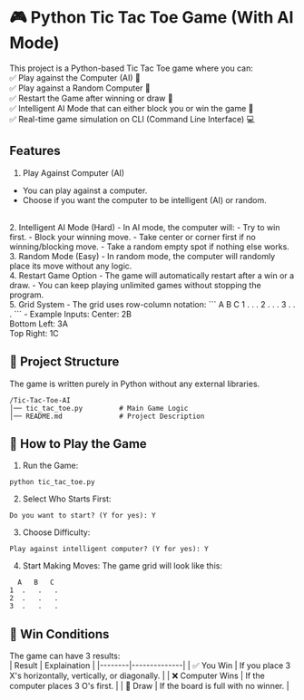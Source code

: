 # 🎮 Python Tic Tac Toe Game (With AI Mode)
This project is a Python-based Tic Tac Toe game where you can:<br>
✅ Play against the Computer (AI) 🤖<br>
✅ Play against a Random Computer 🤔<br>
✅ Restart the Game after winning or draw 🔄<br>
✅ Intelligent AI Mode that can either block you or win the game 🤯<br>
✅ Real-time game simulation on CLI (Command Line Interface) 💻<br>

## Features
1. Play Against Computer (AI)
- You can play against a computer.
- Choose if you want the computer to be intelligent (AI) or random.
<br>
2. Intelligent AI Mode (Hard)
- In AI mode, the computer will:
- Try to win first.
- Block your winning move.
- Take center or corner first if no winning/blocking move.
- Take a random empty spot if nothing else works.
<br>
3. Random Mode (Easy)
- In random mode, the computer will randomly place its move without any logic.
<br>
4. Restart Game Option
- The game will automatically restart after a win or a draw.
- You can keep playing unlimited games without stopping the program.
<br>
5. Grid System
- The grid uses row-column notation:
```
A   B   C
1  .   .   .
2  .   .   .
3  .   .   .
```
- Example Inputs:
Center: 2B<br>
Bottom Left: 3A<br>
Top Right: 1C<br>

## 📂 Project Structure
The game is written purely in Python without any external libraries.
```
/Tic-Tac-Toe-AI
│── tic_tac_toe.py         # Main Game Logic
│── README.md              # Project Description
```

## 🎲 How to Play the Game
1. Run the Game:
```
python tic_tac_toe.py
```
2. Select Who Starts First:
```
Do you want to start? (Y for yes): Y
```
3. Choose Difficulty:
```
Play against intelligent computer? (Y for yes): Y
```
4. Start Making Moves:
The game grid will look like this:<br>
```
  A   B   C
1  .   .   .
2  .   .   .
3  .   .   .
```

## 💎 Win Conditions
The game can have 3 results:<br>
| Result | Explaination |
|--------|--------------|
| ✅ You Win |	If you place 3 X's horizontally, vertically, or diagonally. |
| ❌ Computer Wins |	If the computer places 3 O's first. |
| 🤝 Draw |	If the board is full with no winner. |

